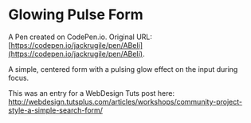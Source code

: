# Glowing Pulse Form

A Pen created on CodePen.io. Original URL: [https://codepen.io/jackrugile/pen/ABeIi](https://codepen.io/jackrugile/pen/ABeIi).

A simple, centered form with a pulsing glow effect on the input during focus.

This was an entry for a WebDesign Tuts post here: http://webdesign.tutsplus.com/articles/workshops/community-project-style-a-simple-search-form/
